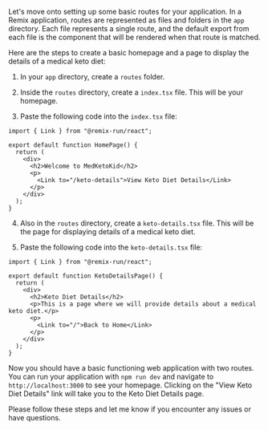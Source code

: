 Let's move onto setting up some basic routes for your application. In a Remix application, routes are represented as files and folders in the `app` directory. Each file represents a single route, and the default export from each file is the component that will be rendered when that route is matched. 

Here are the steps to create a basic homepage and a page to display the details of a medical keto diet:

1. In your `app` directory, create a `routes` folder.

2. Inside the `routes` directory, create a `index.tsx` file. This will be your homepage.

3. Paste the following code into the `index.tsx` file:

```tsx
import { Link } from "@remix-run/react";

export default function HomePage() {
  return (
    <div>
      <h2>Welcome to MedKetoKid</h2>
      <p>
        <Link to="/keto-details">View Keto Diet Details</Link>
      </p>
    </div>
  );
}
```

4. Also in the `routes` directory, create a `keto-details.tsx` file. This will be the page for displaying details of a medical keto diet.

5. Paste the following code into the `keto-details.tsx` file:

```tsx
import { Link } from "@remix-run/react";

export default function KetoDetailsPage() {
  return (
    <div>
      <h2>Keto Diet Details</h2>
      <p>This is a page where we will provide details about a medical keto diet.</p>
      <p>
        <Link to="/">Back to Home</Link>
      </p>
    </div>
  );
}
```

Now you should have a basic functioning web application with two routes. You can run your application with `npm run dev` and navigate to `http://localhost:3000` to see your homepage. Clicking on the "View Keto Diet Details" link will take you to the Keto Diet Details page.

Please follow these steps and let me know if you encounter any issues or have questions.